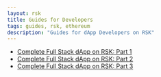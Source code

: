 ```yaml
---
layout: rsk
title: Guides for Developers
tags: guides, rsk, ethereum
description: "Guides for dApp Developers on RSK"
---
```


- [Complete Full Stack dApp on RSK: Part 1](/guides/full-stack-dapp-on-rsk/part1-overview/)
- [Complete Full Stack dApp on RSK: Part 2](/guides/full-stack-dapp-on-rsk/part2-smart-contracts/)
- [Complete Full Stack dApp on RSK: Part 3](/guides/full-stack-dapp-on-rsk/part3-front-end/)
